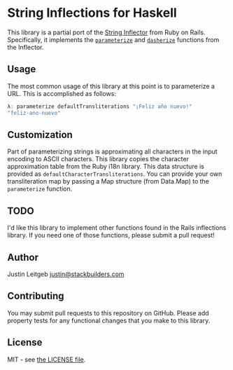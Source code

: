 # String Inflections for Haskell

This library is a partial port of the [String Inflector](http://api.rubyonrails.org/classes/ActiveSupport/Inflector.html) from Ruby on Rails. Specifically, it implements the [`parameterize`](http://api.rubyonrails.org/classes/ActiveSupport/Inflector.html#method-i-parameterize) and [`dasherize`](http://api.rubyonrails.org/classes/ActiveSupport/Inflector.html#method-i-dasherize) functions from the Inflector.

## Usage

The most common usage of this library at this point is to parameterize a URL. This is accomplished as follows:

```haskell
λ: parameterize defaultTransliterations "¡Feliz año nuevo!"
"feliz-ano-nuevo"
```

## Customization

Part of parameterizing strings is approximating all characters in the input encoding to ASCII characters. This library copies the character approximation table from the Ruby i18n library. This data structure is provided as `defaultCharacterTransliterations`. You can provide your own transliteration map by passing a Map structure (from Data.Map) to the `parameterize` function.

## TODO

I'd like this library to implement other functions found in the Rails inflections library. If you need one of those functions, please submit a pull request!

## Author

Justin Leitgeb <justin@stackbuilders.com>

## Contributing

You may submit pull requests to this repository on GitHub. Please add property
tests for any functional changes that you make to this library.

## License

MIT - see [the LICENSE file](LICENSE).

